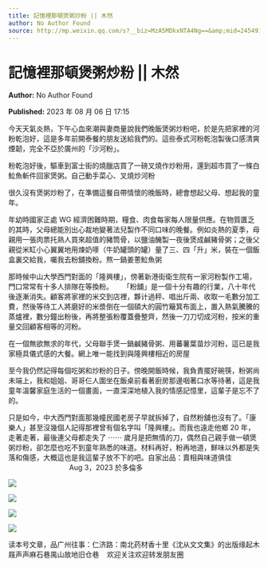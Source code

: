 ```yaml
---
title: 記憶裡那頓煲粥炒粉 || 木然
author: No Author Found
source: http://mp.weixin.qq.com/s?__biz=MzA5MDkxNTA4Ng==&amp;mid=2454913996&amp;idx=1&amp;sn=6e5cf63539d012d78ad8b5dd8998aae3&amp;chksm=87a3cbadb0d442bb46a50c8ad2497fd1379bf54934feb28ab40a6a2b6f995fec7f2bf2d24233#rd
---
```


# 記憶裡那頓煲粥炒粉 || 木然

**Author:** No Author Found

**Published:** 2023 年 08 月 06 日 17:15

今天天氣炎熱，下午心血來潮與妻商量說我們晚飯煲粥炒粉吧，於是先把家裡的河粉乾泡好，這是多年前開泰餐的朋友送給我們的。這些泰式河粉乾泡製後口感清爽煙韌，完全不亞於廣州的「沙河粉」。

粉乾泡好後，驅車到富士街的燒臘店買了一磅叉燒作炒粉用，還到超市買了一條白𩶘魚斬件回家煲粥。自己動手菜心、叉燒炒河粉

很久沒有煲粥炒粉了，在準備這餐自帶情懷的晚飯時，總會想起父母、想起我的童年。

年幼時國家正處 WG 經濟困難時期，糧食、肉食每家每人限量供應。在物質匱乏的其時，父母總能別出心裁地變著法兒製作不同口味的晚餐。例如炎熱的夏季，母親用一張肉票托熟人買來超值的豬筒骨，以鹽油醃製一夜後煲成鹹豬骨粥；之後父親從米缸小心翼翼地用煉奶嘜（牛奶罐頭的罐）量了三、四「升」米，裝在一個飯盒裏交給我，囑我去粉舖換粉。熬一鍋姜蔥𩶘魚粥

那時候中山大學西門對面的「隆興樓」，傍著新港街衛生院有一家河粉製作工場，門口常常有十多人排隊在等換粉。     「粉舖」是一個十分有趣的行業，八十年代後逐漸消失。顧客將家裡的米交到店裡，夥计過秤、唱出斤兩、收取一毛數分加工費，然後等待工人將磨好的米漿倒在一個碩大的圓竹簸箕布面上，置入熱氣騰騰的蒸爐裡，數分鐘出粉後，再將整張粉覆蓋疊整齊，然後一刀刀切成河粉，按米的重量交回顧客相等的河粉。

在一個無欲無求的年代，父母聯手煲一鍋鹹豬骨粥、用蕃薯葉苗炒河粉，這已是我家極具儀式感的大餐。網上唯一能找到與隆興樓相近的房屋

至今我仍然記得每個吃粥和炒粉的日子。傍晚開飯時候，我負責擺好碗筷，粉粥尚未端上，我和姐姐、哥哥仨人圍坐在飯桌前看著廚房那邊咽著口水等待著，這是我童年溫馨家庭生活的一個畫面，一直深深地植入我的情感記憶里，這輩子是忘不了的。

只是如今，中大西門對面那幾幢民國老房子早就拆掉了，自然粉舖也沒有了。「康樂人」甚至沒幾個人記得那裡曾有個名字叫「隆興樓」。而我也遠走他鄉 20 年，走著走著，最後連父母都走失了 ⋯⋯ 歲月是把無情的刀，偶然自己親手做一頓煲粥炒粉，卻怎麼也吃不到童年熟悉的味道。材料再好，粉再地道，鮮味以外都是失落和傷感，大概這也是我這輩子放不下的吧。自家出品：賣相與味道俱佳                                Aug 3，2023 於多倫多

![](https://mmbiz.qpic.cn/mmbiz_jpg/PJWG74pLsMZ6T4TRycQQjc4C4a8CNMBkpxTqHMYP4EbYQnHhXjNZR58wa8icTo1yl3wN9w8NLx4tTCYfvyVsib8w/640)

![](https://mmbiz.qpic.cn/mmbiz_jpg/PJWG74pLsMZ6T4TRycQQjc4C4a8CNMBkYUiag0pmFwJP68GWibugptBRJtLC9J7OCW0POGmmNROKaqBBaKKSw8cw/640)

![](https://mmbiz.qpic.cn/mmbiz_jpg/PJWG74pLsMZ6T4TRycQQjc4C4a8CNMBkk57You2mvlTL144esG9GYrcZHNG2WLfU2y7NCR0nXaMohgsDDCllMg/640)

![](https://mmbiz.qpic.cn/mmbiz_jpg/PJWG74pLsMZ6T4TRycQQjc4C4a8CNMBkR1B6y3TPicwD5HrRZulwAC8cxsibibTcS5J0xmGFBNywe6lOnWKYe2lfQ/640)

读本号文章，品广州往事：仁济路：南北药材香十里《沈从文文集》的出版缘起木屐声声麻石巷禺山故地旧仓巷    欢迎关注欢迎转发朋友圈
